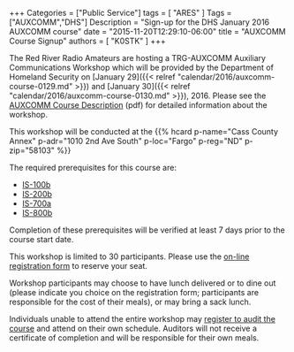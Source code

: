 +++
Categories = ["Public Service"]
tags = [ "ARES" ]
Tags = ["AUXCOMM","DHS"]
Description = "Sign-up for the DHS January 2016 AUXCOMM course"
date = "2015-11-20T12:29:10-06:00"
title = "AUXCOMM Course Signup"
authors = [ "K0STK" ]
+++

The Red River Radio Amateurs are hosting a TRG-AUXCOMM Auxiliary
Communications Workshop which will be provided by the Department of Homeland
Security on
[January 29]({{< relref "calendar/2016/auxcomm-course-0129.md" >}}) and
[January 30]({{< relref "calendar/2016/auxcomm-course-0130.md" >}}), 2016.
Please see the
[AUXCOMM Course Description](http://www.kc0ode.com/resources/AuxComm++Course+Description.pdf)
(pdf) for detailed information about the workshop.

This workshop will be conducted at the
{{% hcard p-name="Cass County Annex" p-adr="1010 2nd Ave South" p-loc="Fargo" p-reg="ND" p-zip="58103" %}}
<!--more-->
The required prerequisites for this course are:

* [IS-100b](http://www.training.fema.gov/IS/courseOverview.aspx?code=IS-100.b)
* [IS-200b](http://www.training.fema.gov/IS/courseOverview.aspx?code=IS-200.b)
* [IS-700a](http://www.training.fema.gov/IS/courseOverview.aspx?code=IS-700.a)
* [IS-800b](http://www.training.fema.gov/IS/courseOverview.aspx?code=IS-800.b)

Completion of these prerequisites will be verified at least 7 days prior to
the course start date.

This workshop is limited to 30 participants.  Please use the
[on-line registration form](https://fs9.formsite.com/sjswenson/form1/index.html)
to reserve your seat.

Workshop participants may choose to have lunch delivered or to dine out
(please indicate you choice on the registration form; participants are
responsible for the cost of their meals), or may bring a sack lunch.

Individuals unable to attend the entire workshop may
[register to audit the
course](https://fs9.formsite.com/sjswenson/form2/index.html) and attend on
their own schedule. Auditors will not receive a certificate of completion and
will be responsible for their own meals.
